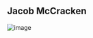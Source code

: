 ## Jacob McCracken

![image](https://github.com/user-attachments/assets/f60f103d-14bd-4629-b79b-62049e436e19)




<!--
**Jmccracken94/Jmccracken94** is a ✨ _special_ ✨ repository because its `README.md` (this file) appears on your GitHub profile.

Here are some ideas to get you started:

- 🔭 I’m currently working on ...
- 🌱 I’m currently learning ...
- 👯 I’m looking to collaborate on ...
- 🤔 I’m looking for help with ...
- 💬 Ask me about ...
- 📫 How to reach me: ...
- 😄 Pronouns: ...
- ⚡ Fun fact: ...
-->
